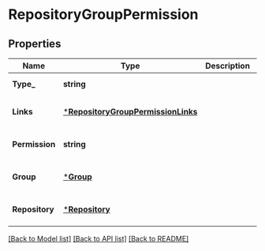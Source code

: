 # RepositoryGroupPermission

## Properties
Name | Type | Description | Notes
------------ | ------------- | ------------- | -------------
**Type_** | **string** |  | [default to null]
**Links** | [***RepositoryGroupPermissionLinks**](repository_group_permission_links.md) |  | [optional] [default to null]
**Permission** | **string** |  | [optional] [default to null]
**Group** | [***Group**](group.md) |  | [optional] [default to null]
**Repository** | [***Repository**](repository.md) |  | [optional] [default to null]

[[Back to Model list]](../README.md#documentation-for-models) [[Back to API list]](../README.md#documentation-for-api-endpoints) [[Back to README]](../README.md)

